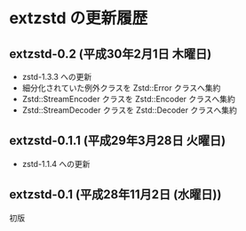 # extzstd の更新履歴

## extzstd-0.2 (平成30年2月1日 木曜日)

  * zstd-1.3.3 への更新
  * 細分化されていた例外クラスを Zstd::Error クラスへ集約
  * Zstd::StreamEncoder クラスを Zstd::Encoder クラスへ集約
  * Zstd::StreamDecoder クラスを Zstd::Decoder クラスへ集約


## extzstd-0.1.1 (平成29年3月28日 火曜日)

  * zstd-1.1.4 への更新


## extzstd-0.1 (平成28年11月2日 (水曜日))

初版
